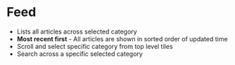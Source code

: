 # **Feed**

- Lists all articles across selected category
- **Most recent first** - All articles are shown in sorted order of updated time
- Scroll and select specific category from top level tiles
- Search across a specific selected category
